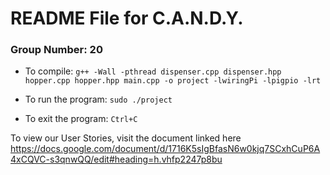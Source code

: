# README File for C.A.N.D.Y.
### Group Number: 20

* To compile: `g++ -Wall -pthread dispenser.cpp dispenser.hpp hopper.cpp hopper.hpp main.cpp -o project -lwiringPi -lpigpio -lrt`

* To run the program: `sudo ./project`
* To exit the program: `Ctrl+C`

To view our User Stories, visit the document linked here https://docs.google.com/document/d/1716K5sIgBfasN6w0kjq7SCxhCuP6A4xCQVC-s3qnwQQ/edit#heading=h.vhfp2247p8bu
